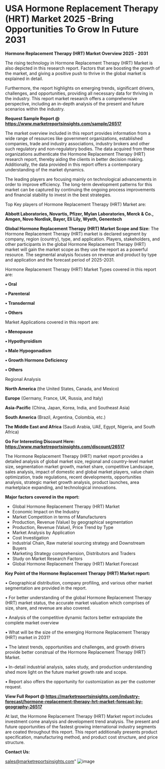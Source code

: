   # USA Hormone Replacement Therapy (HRT) Market 2025 -Bring Opportunities To Grow In Future 2031

<Strong> Hormone Replacement Therapy (HRT) Market Overview 2025 - 2031</strong>

The rising technology in Hormone Replacement Therapy (HRT) Market is also depicted in this research report. Factors that are boosting the growth of the market, and giving a positive push to thrive in the global market is explained in detail.

Furthermore, the report highlights on emerging trends, significant drivers, challenges, and opportunities, providing all necessary data for thriving in the industry. This report market research offers a comprehensive perspective, including an in-depth analysis of the present and future scenarios within the industry.

<strong>Request Sample Report @ <a href=https://www.marketreportsinsights.com/sample/26517>https://www.marketreportsinsights.com/sample/26517</a></strong>

The market overview included in this report provides information from a wide range of resources like government organizations, established companies, trade and industry associations, industry brokers and other such regulatory and non-regulatory bodies. The data acquired from these organizations authenticate the Hormone Replacement Therapy (HRT) research report, thereby aiding the clients in better decision making. Additionally, the data provided in this report offers a contemporary understanding of the market dynamics.

The leading players are focusing mainly on technological advancements in order to improve efficiency. The long-term development patterns for this market can be captured by continuing the ongoing process improvements and financial stability to invest in the best strategies.

Top Key players of Hormone Replacement Therapy (HRT) Market are:

<strong>Abbott Laboratories, Novartis, Pfizer, Mylan Laboratories, Merck & Co., Amgen, Novo Nordisk, Bayer, Eli Lily, Wyeth, Genentech</strong>

<strong><b>Global Hormone Replacement Therapy (HRT) Market Scope and Size:</b></strong>
The Hormone Replacement Therapy (HRT) market is declared segment by company, region (country), type, and application. Players, stakeholders, and other participants in the global Hormone Replacement Therapy (HRT) market will gain the market scope as they use the report as a powerful resource. The segmental analysis focuses on revenue and product by type and application and the forecast period of 2025-2031.

Hormone Replacement Therapy (HRT) Market Types covered in this report are:

<strong>• Oral

• Parenteral

• Transdermal

• Others</strong>

Market Applications covered in this report are:

<strong>• Menopause

• Hypothyroidism

• Male Hypogonadism

• Growth Hormone Deficiency

• Others</strong> 

Regional Analysis

<strong>North America</strong> (the United States, Canada, and Mexico)

<strong>Europe</strong> (Germany, France, UK, Russia, and Italy)

<strong>Asia-Pacific</strong> (China, Japan, Korea, India, and Southeast Asia)

<strong>South America</strong> (Brazil, Argentina, Colombia, etc.)

<strong>The Middle East and Africa</strong> (Saudi Arabia, UAE, Egypt, Nigeria, and South Africa)

<strong>Go For Interesting Discount Here: <a href=https://www.marketreportsinsights.com/discount/26517>https://www.marketreportsinsights.com/discount/26517</a></strong>

The Hormone Replacement Therapy (HRT) market report provides a detailed analysis of global market size, regional and country-level market size, segmentation market growth, market share, competitive Landscape, sales analysis, impact of domestic and global market players, value chain optimization, trade regulations, recent developments, opportunities analysis, strategic market growth analysis, product launches, area marketplace expanding, and technological innovations.

<strong><b>Major factors covered in the report:</b></strong>
<ul>
  <li>Global Hormone Replacement Therapy (HRT) Market </li>
  <li>Economic Impact on the Industry</li>
  <li>Market Competition in terms of Manufacturers</li>
  <li>Production, Revenue (Value) by geographical segmentation</li>
  <li>Production, Revenue (Value), Price Trend by Type</li>
  <li>Market Analysis by Application</li>
  <li>Cost Investigation</li>
  <li>Industrial Chain, Raw material sourcing strategy and Downstream Buyers</li>
  <li>Marketing Strategy comprehension, Distributors and Traders</li>
  <li>Study on Market Research Factors</li>
  <li>Global Hormone Replacement Therapy (HRT) Market Forecast</li>
</ul>

<strong><b>Key Point of the Hormone Replacement Therapy (HRT) Market report:</b></strong>

• Geographical distribution, company profiling, and various other market segmentation are provided in the report.

• For better understanding of the global Hormone Replacement Therapy (HRT) market status, the accurate market valuation which comprises of size, share, and revenue are also covered.

• Analysis of the competitive dynamic factors better extrapolate the complete market overview

• What will be the size of the emerging Hormone Replacement Therapy (HRT) market in 2031?

• The latest trends, opportunities and challenges, and growth drivers provide better construal of the Hormone Replacement Therapy (HRT) Market.

• In-detail industrial analysis, sales study, and production understanding shed more light on the future market growth rate and scope.

• Report also offers the opportunity for customization as per the customer request.

<strong><b>View Full Report @ <a href=https://marketreportsinsights.com/industry-forecast/hormone-replacement-therapy-hrt-market-forecast-by-geography-26517>https://marketreportsinsights.com/industry-forecast/hormone-replacement-therapy-hrt-market-forecast-by-geography-26517</a></b></strong>


At last, the Hormone Replacement Therapy (HRT) Market report includes investment come analysis and development trend analysis. The present and future opportunities of the fastest growing international industry segments are coated throughout this report. This report additionally presents product specification, manufacturing method, and product cost structure, and price structure.

<strong>Contact Us:</strong>

sales@marketreportsinsights.com"
![image](https://github.com/user-attachments/assets/074edcd1-1a2d-4af6-934c-5d27efdc2292)
